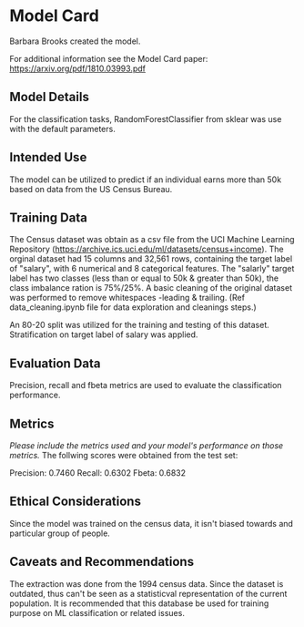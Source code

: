 # Model Card

Barbara Brooks created the model. 

For additional information see the Model Card paper: https://arxiv.org/pdf/1810.03993.pdf

## Model Details

 For the classification tasks, RandomForestClassifier from sklear was use with the default parameters.

## Intended Use

The model can be utilized to predict if an individual earns more than 50k based on data from the US Census Bureau.

## Training Data

The Census dataset was obtain as a csv file from the UCI Machine Learning Repository (https://archive.ics.uci.edu/ml/datasets/census+income).   The orginal dataset had 15 columns and 32,561
rows, containing the target label of "salary", with 6 numerical and 8 categorical features.  The "salarly" target label has two classes (less than or equal to 50k & greater than 50k), the class imbalance ration is 75%/25%.  A basic cleaning of the original dataset was performed to remove whitespaces -leading & trailing.  (Ref data_cleaning.ipynb file for data exploration and cleanings steps.) 

An 80-20 split was utilized for the training and testing of this dataset.  Stratification on target label of salary was applied.  

## Evaluation Data

Precision, recall and fbeta metrics are used to evaluate the classification performance. 

## Metrics
_Please include the metrics used and your model's performance on those metrics._
The follwing scores were obtained from the test set:

Precision: 0.7460
Recall: 0.6302
Fbeta: 0.6832

## Ethical Considerations

Since the model was trained on the census data, it isn't biased towards and particular group of people. 


## Caveats and Recommendations

The extraction was done from the 1994 census data.  Since the dataset is outdated, thus can't be seen as a statisticval representation of the current population.   It is recommended that this database be used for training purpose on ML classification or related issues. 
